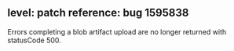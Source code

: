 level: patch
reference: bug 1595838
---
Errors completing a blob artifact upload are no longer returned with statusCode 500.
